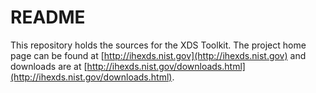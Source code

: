 # README #

This repository holds the sources for the XDS Toolkit.  The project home page can be found at [http://ihexds.nist.gov](http://ihexds.nist.gov) and downloads are at [http://ihexds.nist.gov/downloads.html](http://ihexds.nist.gov/downloads.html). 